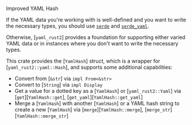Improved YAML Hash

If the YAML data you're working with is well-defined and you want to write the necessary types, you
should use [`serde`] and [`serde_yaml`].

Otherwise, [`yaml_rust2`] provides a foundation for supporting either varied YAML data or in
instances where you don't want to write the necessary types.

This crate provides the [`YamlHash`] struct, which is a wrapper for [`yaml_rust2::yaml::Hash`], and
supports some additional capabilities:

* Convert from [`&str`] via `impl From<&str>`
* Convert to [`String`] via `impl Display`
* Get a value for a dotted key as a [`YamlHash`] or [`yaml_rust2::Yaml`] via
  [`get`][`YamlHash::get`], [`get_yaml`][`YamlHash::get_yaml`]
* Merge a [`YamlHash`] with another [`YamlHash`] or a YAML hash string to create a new [`YamlHash`]
  via [`merge`][`YamlHash::merge`], [`merge_str`][`YamlHash::merge_str`]

[`serde`]: https://docs.rs/serde
[`serde_yaml`]: https://docs.rs/serde_yaml

